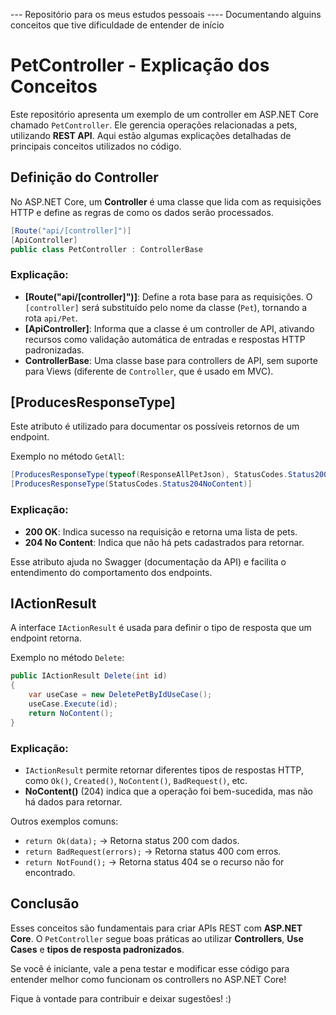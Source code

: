 --- Repositório para os meus estudos pessoais ----
Documentando alguins conceitos que tive dificuldade de entender de início

# PetController - Explicação dos Conceitos

Este repositório apresenta um exemplo de um controller em ASP.NET Core chamado `PetController`. Ele gerencia operações relacionadas a pets, utilizando **REST API**. Aqui estão algumas explicações detalhadas de principais conceitos utilizados no código.

## Definição do Controller
No ASP.NET Core, um **Controller** é uma classe que lida com as requisições HTTP e define as regras de como os dados serão processados.

```csharp
[Route("api/[controller]")]
[ApiController]
public class PetController : ControllerBase
```
### Explicação:
- **[Route("api/[controller]")]**: Define a rota base para as requisições. O `[controller]` será substituído pelo nome da classe (`Pet`), tornando a rota `api/Pet`.
- **[ApiController]**: Informa que a classe é um controller de API, ativando recursos como validação automática de entradas e respostas HTTP padronizadas.
- **ControllerBase**: Uma classe base para controllers de API, sem suporte para Views (diferente de `Controller`, que é usado em MVC).

## [ProducesResponseType]
Este atributo é utilizado para documentar os possíveis retornos de um endpoint.

Exemplo no método `GetAll`:
```csharp
[ProducesResponseType(typeof(ResponseAllPetJson), StatusCodes.Status200OK)]
[ProducesResponseType(StatusCodes.Status204NoContent)]
```
### Explicação:
- **200 OK**: Indica sucesso na requisição e retorna uma lista de pets.
- **204 No Content**: Indica que não há pets cadastrados para retornar.

Esse atributo ajuda no Swagger (documentação da API) e facilita o entendimento do comportamento dos endpoints.


## IActionResult
A interface `IActionResult` é usada para definir o tipo de resposta que um endpoint retorna.

Exemplo no método `Delete`:
```csharp
public IActionResult Delete(int id)
{
    var useCase = new DeletePetByIdUseCase();
    useCase.Execute(id);
    return NoContent();
}
```
### Explicação:
- `IActionResult` permite retornar diferentes tipos de respostas HTTP, como `Ok()`, `Created()`, `NoContent()`, `BadRequest()`, etc.
- **NoContent()** (204) indica que a operação foi bem-sucedida, mas não há dados para retornar.

Outros exemplos comuns:
- `return Ok(data);` → Retorna status 200 com dados.
- `return BadRequest(errors);` → Retorna status 400 com erros.
- `return NotFound();` → Retorna status 404 se o recurso não for encontrado.


## Conclusão
Esses conceitos são fundamentais para criar APIs REST com **ASP.NET Core**. O `PetController` segue boas práticas ao utilizar **Controllers**, **Use Cases** e **tipos de resposta padronizados**.

Se você é iniciante, vale a pena testar e modificar esse código para entender melhor como funcionam os controllers no ASP.NET Core!

Fique à vontade para contribuir e deixar sugestões! :)


